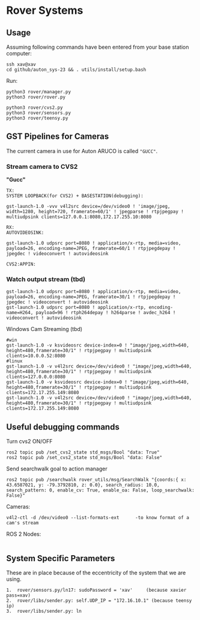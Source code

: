 # Rover Systems


## Usage
Assuming following commands have been entered from your base station computer:

```
ssh xav@xav
cd github/auton_sys-23 && . utils/install/setup.bash
```
Run:
```
python3 rover/manager.py
python3 rover/rover.py

python3 rover/cvs2.py
python3 rover/sensors.py
python3 rover/teensy.py
```

## GST Pipelines for Cameras

The current camera in use for Auton ARUCO is called `"GUCC"`.

### Stream camera to CVS2

<b> "Gucc" </b>
```
TX: 
SYSTEM LOOPBACK(for CVS2) + BASESTATION(debugging):

gst-launch-1.0 -vvv v4l2src device=/dev/video0 ! 'image/jpeg, width=1280, height=720, framerate=60/1' ! jpegparse ! rtpjpegpay ! multiudpsink clients=127.0.0.1:8080,172.17.255.10:8080

RX:
AUTOVIDEOSINK:

gst-launch-1.0 udpsrc port=8080 ! application/x-rtp, media=video, payload=26, encoding-name=JPEG, framerate=60/1 ! rtpjpegdepay ! jpegdec ! videoconvert ! autovideosink

CVS2:APPIN:

```
### Watch output stream (tbd)
```
gst-launch-1.0 udpsrc port=8080 ! application/x-rtp, media=video, payload=26, encoding-name=JPEG, framerate=30/1 ! rtpjpegdepay ! jpegdec ! videoconvert ! autovideosink
gst-launch-1.0 udpsrc port=8080 ! application/x-rtp, encoding-name=H264, payload=96 ! rtph264depay ! h264parse ! avdec_h264 ! videoconvert ! autovideosink
```

Windows Cam Streaming (tbd)
```
#win
gst-launch-1.0 -v ksvideosrc device-index=0 ! "image/jpeg,width=640, height=480,framerate=30/1" ! rtpjpegpay ! multiudpsink clients=10.0.0.52:8080
#linux
gst-launch-1.0 -v v4l2src device=/dev/video0 ! "image/jpeg,width=640, height=480,framerate=30/1" ! rtpjpegpay ! multiudpsink clients=127.0.0.0:8080
gst-launch-1.0 -v ksvideosrc device-index=0 ! "image/jpeg,width=640, height=480,framerate=30/1" ! rtpjpegpay ! multiudpsink clients=172.17.255.149:8080
gst-launch-1.0 -v v4l2src device=/dev/video0 ! "image/jpeg,width=640, height=480,framerate=30/1" ! rtpjpegpay ! multiudpsink clients=172.17.255.149:8080
```

## Useful debugging commands

Turn cvs2 ON/OFF
```
ros2 topic pub /set_cvs2_state std_msgs/Bool "data: True"
ros2 topic pub /set_cvs2_state std_msgs/Bool "data: False"    
```
Send searchwalk goal to action manager
```
ros2 topic pub /searchwalk rover_utils/msg/SearchWalk "{coords:{ x: 43.6587021, y: -79.3792810, z: 0.0}, search_radius: 10.0, search_pattern: 0, enable_cv: True, enable_oa: False, loop_searchwalk: False}"
```


Cameras:
```
v4l2-ctl -d /dev/video0 --list-formats-ext      -to know format of a cam's stream

```

ROS 2 Nodes:
```

```


## System Specific Parameters
These are in place because of the eccentricity of the system that we are using.
```
1.  rover/sensors.py/ln17: sudoPassword = 'xav'     (because xavier pass=xav)
2.  rover/libs/sender.py: self.UDP_IP = "172.16.10.1" (because teensy ip)
3.  rover/libs/sender.py: ln
```
